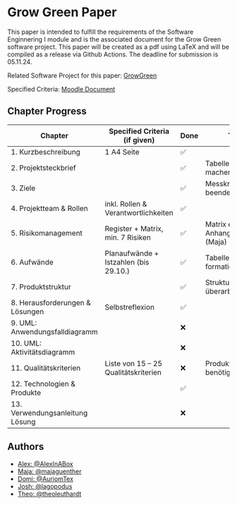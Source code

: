 # Grow Green Paper

This paper is intended to fulfill the requirements of the Software Enginnering I module and is the associated document 
for the Grow Green software project. 
This paper will be created as a pdf using LaTeX and will be compiled as a release via Github Actions. 
The deadline for submission is 05.11.24.

Related Software Project for this paper: [GrowGreen](https://github.com/AlexInABox/grow-green/)

Specified Criteria: [Moodle Document](https://moodle.hwr-berlin.de/pluginfile.php/4270794/mod_resource/content/0/Vorgabe%20Pr%C3%BCfungsleistungen%20SWE%20I%202024%20V1.1.pdf)

## Chapter Progress

| Chapter                         | Specified Criteria (if given)        | Done |  TODO                                                    |
| ------------------------------- | ------------------------------------ | ---- | -------------------------------------------------------- |
| 1. Kurzbeschreibung             | 1 A4 Seite                           | ✅    |                                                          |
| 2. Projektsteckbrief            |                                      | ✅    | Tabelle in Latex machen (Maja)                           |
| 3. Ziele                        |                                      | ✅    | Messkriterien beenden                                    |
| 4. Projektteam & Rollen         | inkl. Rollen & Verantwortlichkeiten  | ✅    |                                                          |
| 5. Risikomanagement             | Register + Matrix, min. 7 Risiken    | ✅    | Matrix einfügen & Anhang (verlinken) (Maja)              |
| 6. Aufwände                     | Planaufwände + Istzahlen (bis 29.10.)| ✅    | Tabelle in Latex formatieren                             |
| 7. Produktstruktur              |                                      | ✅    | Strukturplan überarbeiten                                |
| 8. Herausforderungen & Lösungen | Selbstreflexion                      | ✅    |                                                          |
| 9. UML: Anwendungsfalldiagramm  |                                      | ❌    |                                                          |
| 10. UML: Aktivitätsdiagramm     |                                      | ❌    |                                                          |
| 11. Qualitätskriterien          | Liste von 15 – 25 Qualitätskriterien | ❌    | Produktstrukturplan benötigt                             |
| 12. Technologien & Produkte     |                                      | ✅    |                                                          |
| 13. Verwendungsanleitung Lösung |                                      | ❌    |                                                          |

## Authors

- [Alex: @AlexInABox](https://github.com/AlexInABox)
- [Maja: @majaguenther](https://github.com/majaguenther)
- [Domi: @AuriomTex](https://github.com/AuriomTex)
- [Josh: @lagopodus](https://github.com/lagopodus)
- [Theo: @theoleuthardt](https://github.com/theoleuthardt)

